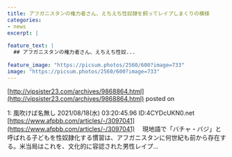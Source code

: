 ```yaml
---
title: アフガニスタンの権力者さん、えちえち性奴隷を飼ってレイプしまくりの模様
categories:
- news
excerpt: |
  
feature_text: |
  ## アフガニスタンの権力者さん、えちえち性奴...
  
feature_image: "https://picsum.photos/2560/600?image=733"
image: "https://picsum.photos/2560/600?image=733"
---
```


[http://vipsister23.com/archives/9868864.html](http://vipsister23.com/archives/9868864.html)
posted on 

<!--more-->

1: 風吹けば名無し 2021/08/18(水) 03:20:45.96 ID:4CYDcUKN0.net [https://www.afpbb.com/articles/-/3097041](https://www.afpbb.com/articles/-/3097041) 　現地語で「バチャ・バジ」と呼ばれる子どもを性奴隷化する慣習は、アフガニスタンに何世紀も前から存在する。米当局はこれを、文化的に容認された男性レイプ...
